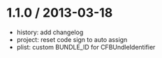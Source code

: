 
1.1.0 / 2013-03-18 
==================

  * history: add changelog
  * project: reset code sign to auto assign
  * plist: custom BUNDLE_ID for CFBUndleIdentifier
